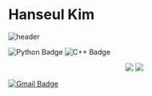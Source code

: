 # Hanseul Kim

![header](https://capsule-render.vercel.app/api?type=waving&color=ffac87&height=200&section=header&text=Hanseul%20Kim&fontSize=40&fontColor=ffffff&animation=fadeIn&fontAlignY=38&desc=Department%20of%20Software%20Convergence&descAlignY=51&descAlign=44)

![Python Badge](https://img.shields.io/badge/Python-3766AB?style=flat-square&logo=Python&logoColor=white) ![C++ Badge](https://img.shields.io/badge/C++-00599C?style=flat-square&logo=C%2B%2B&logoColor=white)

<p align='center'>
  <a>
    <img src="https://img.shields.io/badge/Python-3766AB?style=flat-square&logo=Python&logoColor=white"/>
  </a>
  <a>
    <img src="https://img.shields.io/badge/C++-00599C?style=flat-square&logo=C%2B%2B&logoColor=white"/>
  </a>
</p>



[![Gmail Badge](https://img.shields.io/badge/Gmail-D14836?style=flat&logo=Gmail&logoColor=white)](mailto:uo3359@sookmyung.ac.kr) 
